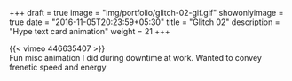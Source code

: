 +++
draft = true
image = "img/portfolio/glitch-02-gif.gif"
showonlyimage = true
date = "2016-11-05T20:23:59+05:30"
title = "Glitch 02"
description = "Hype text card animation"
weight = 21
+++

{{< vimeo 446635407 >}}  
Fun misc animation I did during downtime at work. Wanted to convey frenetic speed and energy